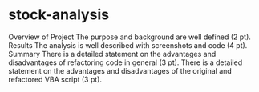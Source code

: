 # stock-analysis

Overview of Project
The purpose and background are well defined (2 pt).
Results
The analysis is well described with screenshots and code (4 pt).
Summary
There is a detailed statement on the advantages and disadvantages of refactoring code in general (3 pt).
There is a detailed statement on the advantages and disadvantages of the original and refactored VBA script (3 pt).
